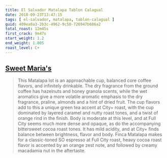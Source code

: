 ```yaml
---
title: El Salvador Matalapa Tablon Calagual
date: 2018-09-23T13:47:15
tags: [ el-salvador, matalapa, tablon-calagual ]
guid: 409ea0a3-2b3c-4962-9c50-726947b606a2
total_roast: 12m45s
first_crack: 9m47s
start_weight: 1.2
end_weight: 1.005
roast_level: C+
---
```


## [Sweet Maria's][sm]

[sm]: https://web.archive.org/web/20180609190350/https://www.sweetmarias.com/el-salvador-matalapa-tablon-calagual.html

 > This Matalapa lot is an approachable cup, balanced core coffee flavors, and
 > infinitely drinkable. The dry fragrance from the ground coffee has hazelnuts
 > and honey granola scents, while the wet aromatics give a more volatile
 > aromatic emphasis to the dry fragrance, praline, almonds and a hint of dried
 > fruit. The cup flavors add to this a unique green tea accent at City+ roast,
 > with the cup dominated by layered caramel and nutty roast tones, and a twist
 > of orange rind in the finish. Body is moderate at this level, and at Full
 > City seems much more dense and opaque, as do the accompanying bittersweet
 > cocoa roast tones. It has mild acidity, and at City+ finds balance between
 > brightness, flavor and body. Finca Matalapa makes for a classic-toned SO
 > espresso at Full City roast, heavy cocoa roast flavor is accented by an
 > orange zest note, and followed by creamy macadamia nut in the aftertaste.
